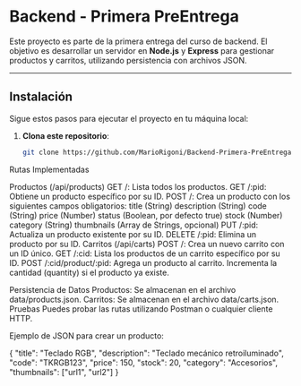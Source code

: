 # Backend - Primera PreEntrega

Este proyecto es parte de la primera entrega del curso de backend. El objetivo es desarrollar un servidor en **Node.js** y **Express** para gestionar productos y carritos, utilizando persistencia con archivos JSON.

---

## **Instalación**

Sigue estos pasos para ejecutar el proyecto en tu máquina local:

1. **Clona este repositorio**:
   ```bash
   git clone https://github.com/MarioRigoni/Backend-Primera-PreEntrega-Rigoni-Mario.git
Rutas Implementadas

Productos (/api/products)
GET /: Lista todos los productos.
GET /:pid: Obtiene un producto específico por su ID.
POST /: Crea un producto con los siguientes campos obligatorios:
title (String)
description (String)
code (String)
price (Number)
status (Boolean, por defecto true)
stock (Number)
category (String)
thumbnails (Array de Strings, opcional)
PUT /:pid: Actualiza un producto existente por su ID.
DELETE /:pid: Elimina un producto por su ID.
Carritos (/api/carts)
POST /: Crea un nuevo carrito con un ID único.
GET /:cid: Lista los productos de un carrito específico por su ID.
POST /:cid/product/:pid:
Agrega un producto al carrito.
Incrementa la cantidad (quantity) si el producto ya existe.

Persistencia de Datos
Productos: Se almacenan en el archivo data/products.json.
Carritos: Se almacenan en el archivo data/carts.json.
Pruebas
Puedes probar las rutas utilizando Postman o cualquier cliente HTTP.

Ejemplo de JSON para crear un producto:

{
  "title": "Teclado RGB",
  "description": "Teclado mecánico retroiluminado",
  "code": "TKRGB123",
  "price": 150,
  "stock": 20,
  "category": "Accesorios",
  "thumbnails": ["url1", "url2"]
}



